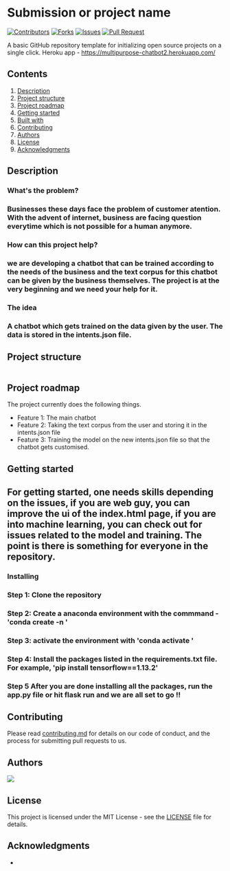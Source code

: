 # Submission or project name

[![Contributors](https://img.shields.io/github/contributors/dsckgec/project-template.svg)](https://github.com/dsckgec/project-template/graphs/contributors) [![Forks](https://img.shields.io/github/forks/dsckgec/project-template.svg)](https://github.com/dsckgec/project-template/network/members) [![Issues](https://img.shields.io/github/issues/dsckgec/project-template.svg)](https://github.com/dsckgec/project-template/issues) [![Pull Request](https://img.shields.io/github/issues-pr-closed-raw/dsckgec/project-template)](https://github.com/dsckgec/project-template/pulls)


A basic GitHub repository template for initializing open source projects on a single click.
Heroku app - https://multipurpose-chatbot2.herokuapp.com/

## Contents

1. [Description](#description)
1. [Project structure](#project-structure)
1. [Project roadmap](#project-roadmap)
1. [Getting started](#getting-started)
1. [Built with](#built-with)
1. [Contributing](#contributing)
1. [Authors](#authors)
1. [License](#license)
1. [Acknowledgments](#acknowledgments)

## Description

### What's the problem?
### Businesses these days face the problem of customer atention. With the advent of internet, business are facing question everytime which is not possible for a human anymore.

### How can this project help?
### we are developing a chatbot that can be trained according to the needs of the business and the text corpus for this chatbot can be given by the business themselves. The project is at the very beginning and we need your help for it.

### The idea
### A chatbot which gets trained on the data given by the user. The data is stored in the intents.json file. 

## Project structure

```
```

## Project roadmap

The project currently does the following things.

- Feature 1: The main chatbot 
- Feature 2: Taking the text corpus from the user and storing it in the intents.json file
- Feature 3: Training the model on the new intents.json file so that the chatbot gets customised. 



## Getting started
## For getting started, one needs skills depending on the issues, if you are web guy, you can improve the ui of the index.html page, if you are into machine learning, you can check out for issues related to the model and training. The point is there is something for everyone in the repository. 



### Installing
### Step 1: Clone the repository 
### Step 2: Create a anaconda environment with the commmand - 'conda create -n <name of the environment>'
### Step 3: activate the environment with 'conda activate <name of the environment>'
### Step 4: Install the packages listed in the requirements.txt file. For example, 'pip install tensorflow==1.13.2'
### Step 5 After you are done installing all the packages, run the app.py file or hit flask run and we are all set to go !! 






## Contributing

Please read [contributing.md](contributing.md) for details on our code of conduct, and the process for submitting pull requests to us.

## Authors

<a href="https://github.com/DSCKGEC/Multipurpose-chatbot/graphs/contributors">
  <img src="https://contrib.rocks/image?repo=DSCKGEC/Multipurpose-chatbot" />
</a>

## License

This project is licensed under the MIT License - see the [LICENSE](LICENSE) file for details.

## Acknowledgments

- 

